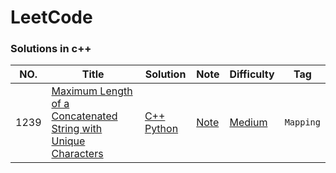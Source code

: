# LeetCode

### Solutions in c++

|NO.|Title|Solution|Note|Difficulty|Tag|
|---|-----|--------|----|----------|---|
|1239|[Maximum Length of a Concatenated String with Unique Characters](https://leetcode.com/problems/maximum-length-of-a-concatenated-string-with-unique-characters/)|[C++](Medium/1239.%20Maximum%20Length%20of%20a%20Concatenated%20String%20with%20Unique%20Characters/solution.h) [Python](Medium/1239.%20Maximum%20Length%20of%20a%20Concatenated%20String%20with%20Unique%20Characters/solution.py)|[Note](Medium/1239.%20Maximum%20Length%20of%20a%20Concatenated%20String%20with%20Unique%20Characters)|[Medium](Medium/)|`Mapping`|
